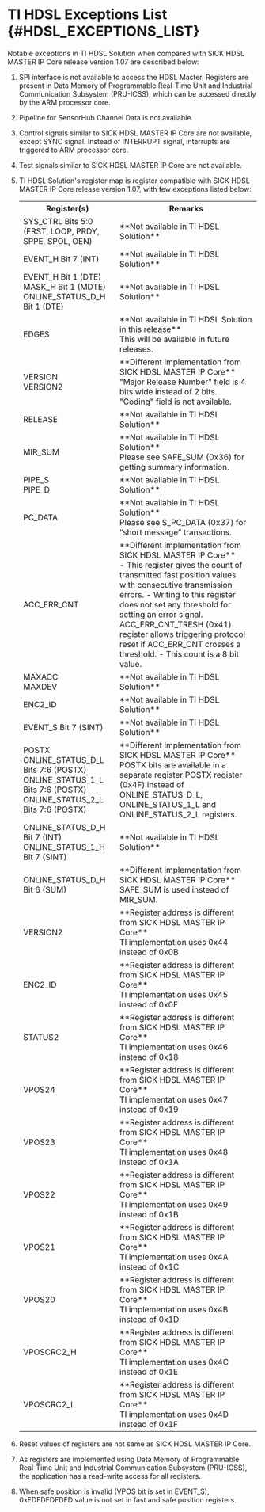 # TI HDSL Exceptions List {#HDSL_EXCEPTIONS_LIST}

Notable exceptions in TI HDSL Solution when compared with SICK HDSL MASTER IP Core release version 1.07 are described below:

1. SPI interface is not available to access the HDSL Master. Registers are present in Data Memory of Programmable Real-Time Unit and Industrial Communication Subsystem (PRU-ICSS), which can be accessed directly by the ARM processor core.
2. Pipeline for SensorHub Channel Data is not available.
3. Control signals similar to SICK HDSL MASTER IP Core are not available, except SYNC signal. Instead of INTERRUPT signal, interrupts are triggered to ARM processor core.
4. Test signals similar to SICK HDSL MASTER IP Core are not available.
5. TI HDSL Solution's register map is register compatible with SICK HDSL MASTER IP Core release version 1.07, with few exceptions listed below:

    <table>
    <tr>
        <th> Register(s)
        <th> Remarks
    </tr>
    <tr>
        <td> SYS_CTRL Bits 5:0 (FRST, LOOP, PRDY, SPPE, SPOL, OEN)
        <td> **Not available in TI HDSL Solution**
    </tr>
    <tr>
        <td> EVENT_H Bit 7 (INT)
        <td> **Not available in TI HDSL Solution**
    </tr>
   <tr>
        <td> EVENT_H Bit 1 (DTE) <br/>
             MASK_H Bit 1 (MDTE) <br/>
             ONLINE_STATUS_D_H Bit 1 (DTE)
        <td> **Not available in TI HDSL Solution**
    </tr>
    <tr>
        <td> EDGES
        <td> **Not available in TI HDSL Solution in this release**<br/>
            This will be available in future releases.
    </tr>
    <tr>
        <td> VERSION<br/>
            VERSION2
        <td> **Different implementation from SICK HDSL MASTER IP Core**<br/>
            "Major Release Number" field is 4 bits wide instead of 2 bits. "Coding" field is not available.
    </tr>
    <tr>
        <td> RELEASE
        <td> **Not available in TI HDSL Solution**
    </tr>
    <tr>
        <td> MIR_SUM
        <td> **Not available in TI HDSL Solution**<br/>
            Please see SAFE_SUM (0x36) for getting summary information.
    </tr>
    <tr>
        <td> PIPE_S<br/>
            PIPE_D
        <td> **Not available in TI HDSL Solution**
    </tr>
    <tr>
        <td> PC_DATA
        <td> **Not available in TI HDSL Solution**<br/>
            Please see S_PC_DATA (0x37) for “short message” transactions.
    </tr>
    <tr>
        <td> ACC_ERR_CNT
        <td> **Different implementation from SICK HDSL MASTER IP Core**<br/>
             - This register gives the count of transmitted fast position values with consecutive transmission errors.
             - Writing to this register does not set any threshold for setting an error signal. ACC_ERR_CNT_TRESH (0x41) register allows triggering protocol reset if ACC_ERR_CNT crosses a threshold.
             - This count is a 8 bit value.
    </tr>
    <tr>
        <td> MAXACC<br/>
             MAXDEV
        <td> **Not available in TI HDSL Solution**
    </tr>
    <tr>
        <td> ENC2_ID
        <td> **Not available in TI HDSL Solution**
    </tr>
    <tr>
        <td> EVENT_S Bit 7 (SINT)
        <td> **Not available in TI HDSL Solution**
    </tr>
    <tr>
        <td> POSTX<br/>
            ONLINE_STATUS_D_L Bits 7:6 (POSTX) <br/>
            ONLINE_STATUS_1_L Bits 7:6 (POSTX)<br/>
            ONLINE_STATUS_2_L Bits 7:6 (POSTX)
        <td> **Different implementation from SICK HDSL MASTER IP Core**<br/>
            POSTX bits are available in a separate register POSTX register (0x4F) instead of ONLINE_STATUS_D_L, ONLINE_STATUS_1_L and ONLINE_STATUS_2_L registers.
    </tr>
    <tr>
        <td> ONLINE_STATUS_D_H Bit 7 (INT) <br/>
            ONLINE_STATUS_1_H Bit 7 (SINT)
        <td> **Not available in TI HDSL Solution**
    </tr>
    <tr>
        <td> ONLINE_STATUS_D_H Bit 6 (SUM)
        <td> **Different implementation from SICK HDSL MASTER IP Core** <br/>
             SAFE_SUM is used instead of MIR_SUM.
    </tr>
    <tr>
        <td> VERSION2<br/>
        <td> **Register address is different from SICK HDSL MASTER IP Core** <br/>
             TI implementation uses 0x44 instead of 0x0B
    </tr>
    <tr>
        <td>
             ENC2_ID<br/>
        <td> **Register address is different from SICK HDSL MASTER IP Core** <br/>
             TI implementation uses 0x45 instead of 0x0F
    </tr>
    <tr>
        <td>
             STATUS2<br/>
        <td> **Register address is different from SICK HDSL MASTER IP Core** <br/>
             TI implementation uses 0x46 instead of 0x18
    </tr>
    <tr>
        <td>
             VPOS24<br/>
        <td> **Register address is different from SICK HDSL MASTER IP Core** <br/>
             TI implementation uses 0x47 instead of 0x19
    </tr>
    <tr>
        <td>
             VPOS23<br/>
        <td> **Register address is different from SICK HDSL MASTER IP Core** <br/>
             TI implementation uses 0x48 instead of 0x1A
    </tr>
    <tr>
        <td>
             VPOS22<br/>
        <td> **Register address is different from SICK HDSL MASTER IP Core** <br/>
             TI implementation uses 0x49 instead of 0x1B
    </tr>
    <tr>
        <td>
             VPOS21<br/>
        <td> **Register address is different from SICK HDSL MASTER IP Core** <br/>
             TI implementation uses 0x4A instead of 0x1C
    </tr>
    <tr>
        <td>
             VPOS20<br/>
        <td> **Register address is different from SICK HDSL MASTER IP Core** <br/>
             TI implementation uses 0x4B instead of 0x1D
    </tr>
    <tr>
        <td>
             VPOSCRC2_H<br/>
        <td> **Register address is different from SICK HDSL MASTER IP Core** <br/>
             TI implementation uses 0x4C instead of 0x1E
    </tr>
    <tr>
        <td>
             VPOSCRC2_L<br/>
        <td> **Register address is different from SICK HDSL MASTER IP Core** <br/>
             TI implementation uses 0x4D instead of 0x1F
    </tr>
    </table>

6. Reset values of registers are not same as SICK HDSL MASTER IP Core.
7. As registers are implemented using Data Memory of Programmable Real-Time Unit and Industrial Communication Subsystem (PRU-ICSS), the application has a read-write access for all registers.
8. When safe position is invalid (VPOS bit is set in EVENT_S), 0xFDFDFDFDFD value is not set in fast and safe position registers.

